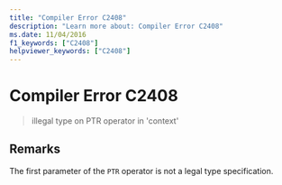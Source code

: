 ```yaml
---
title: "Compiler Error C2408"
description: "Learn more about: Compiler Error C2408"
ms.date: 11/04/2016
f1_keywords: ["C2408"]
helpviewer_keywords: ["C2408"]
---
```

# Compiler Error C2408

> illegal type on PTR operator in 'context'

## Remarks

The first parameter of the `PTR` operator is not a legal type specification.
